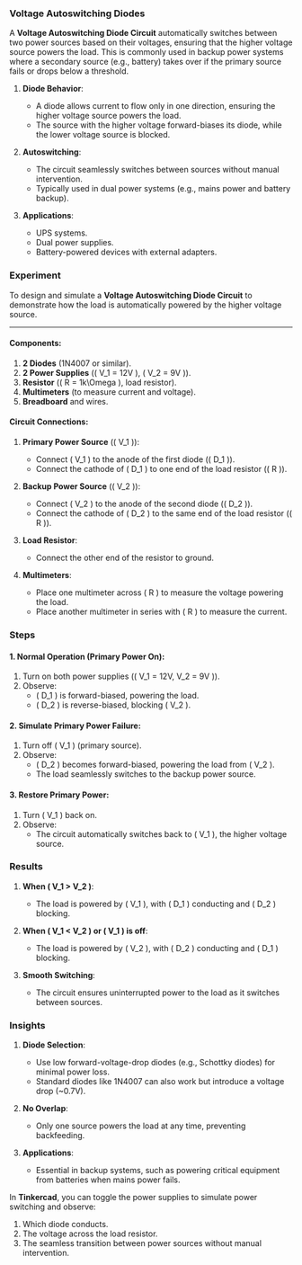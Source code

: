 ### **Voltage Autoswitching Diodes**

A **Voltage Autoswitching Diode Circuit** automatically switches between two power sources based on their voltages, ensuring that the higher voltage source powers the load. This is commonly used in backup power systems where a secondary source (e.g., battery) takes over if the primary source fails or drops below a threshold.

1. **Diode Behavior**:
   - A diode allows current to flow only in one direction, ensuring the higher voltage source powers the load.
   - The source with the higher voltage forward-biases its diode, while the lower voltage source is blocked.

2. **Autoswitching**:
   - The circuit seamlessly switches between sources without manual intervention.
   - Typically used in dual power systems (e.g., mains power and battery backup).

3. **Applications**:
   - UPS systems.
   - Dual power supplies.
   - Battery-powered devices with external adapters.

### Experiment

To design and simulate a **Voltage Autoswitching Diode Circuit** to demonstrate how the load is automatically powered by the higher voltage source.

---

#### **Components**:
1. **2 Diodes** (1N4007 or similar).
2. **2 Power Supplies** (\( V_1 = 12V \), \( V_2 = 9V \)).
3. **Resistor** (\( R = 1k\Omega \), load resistor).
4. **Multimeters** (to measure current and voltage).
5. **Breadboard** and wires.

#### **Circuit Connections**:

1. **Primary Power Source** (\( V_1 \)):
   - Connect \( V_1 \) to the anode of the first diode (\( D_1 \)).
   - Connect the cathode of \( D_1 \) to one end of the load resistor (\( R \)).

2. **Backup Power Source** (\( V_2 \)):
   - Connect \( V_2 \) to the anode of the second diode (\( D_2 \)).
   - Connect the cathode of \( D_2 \) to the same end of the load resistor (\( R \)).

3. **Load Resistor**:
   - Connect the other end of the resistor to ground.

4. **Multimeters**:
   - Place one multimeter across \( R \) to measure the voltage powering the load.
   - Place another multimeter in series with \( R \) to measure the current.

### Steps

#### **1. Normal Operation (Primary Power On)**:
1. Turn on both power supplies (\( V_1 = 12V, V_2 = 9V \)).
2. Observe:
   - \( D_1 \) is forward-biased, powering the load.
   - \( D_2 \) is reverse-biased, blocking \( V_2 \).

#### **2. Simulate Primary Power Failure**:
1. Turn off \( V_1 \) (primary source).
2. Observe:
   - \( D_2 \) becomes forward-biased, powering the load from \( V_2 \).
   - The load seamlessly switches to the backup power source.

#### **3. Restore Primary Power**:
1. Turn \( V_1 \) back on.
2. Observe:
   - The circuit automatically switches back to \( V_1 \), the higher voltage source.

### Results

1. **When \( V_1 > V_2 \)**:
   - The load is powered by \( V_1 \), with \( D_1 \) conducting and \( D_2 \) blocking.

2. **When \( V_1 < V_2 \) or \( V_1 \) is off**:
   - The load is powered by \( V_2 \), with \( D_2 \) conducting and \( D_1 \) blocking.

3. **Smooth Switching**:
   - The circuit ensures uninterrupted power to the load as it switches between sources.

### Insights

1. **Diode Selection**:
   - Use low forward-voltage-drop diodes (e.g., Schottky diodes) for minimal power loss.
   - Standard diodes like 1N4007 can also work but introduce a voltage drop (~0.7V).

2. **No Overlap**:
   - Only one source powers the load at any time, preventing backfeeding.

3. **Applications**:
   - Essential in backup systems, such as powering critical equipment from batteries when mains power fails.

In **Tinkercad**, you can toggle the power supplies to simulate power switching and observe:
1. Which diode conducts.
2. The voltage across the load resistor.
3. The seamless transition between power sources without manual intervention.